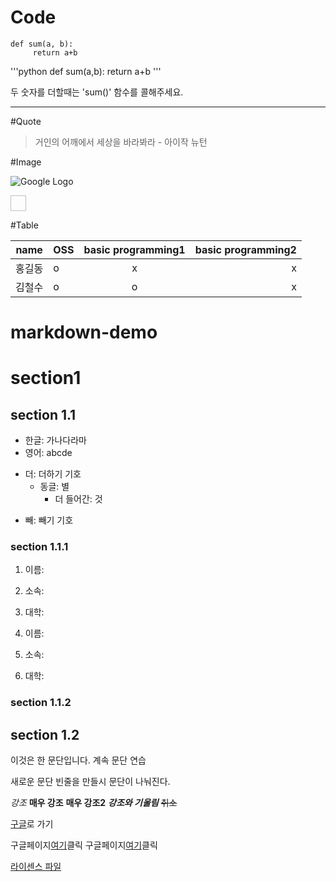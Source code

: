 # Code
    def sum(a, b):
         return a+b
         
'''python
def sum(a,b):
 return a+b
'''

두 숫자를 더할때는 'sum()' 함수를 콜해주세요.

*****

#Quote
> 거인의 어깨에서
> 세상을 바라봐라 - 아이작 뉴턴 

#Image

![Google Logo](https://www.google.com/images/branding/googlelogo/1x/googlelogo_color_272x92dp.png "Google's Homepage")

<img scr = "https://www.google.com/images/branding/googlelogo/1x/googlelogo_color_272x92dp.png" width = "25" height ="25">

#Table

| name | OSS | basic programming1 | basic programming2|
|------| :---| :-------------:| --------:|
| 홍길동 | o | x | x |
| 김철수 | o | o | x |



# markdown-demo

# section1 

## section 1.1
* 한글: 가나다라마
* 영어: abcde
+ 더: 더하기 기호
  * 동글: 별
    + 더 들어간: 것
- 빼: 빼기 기호

### section 1.1.1
1. 이름:
2. 소속:
3. 대학:

1. 이름:
1. 소속:
1. 대학:

### section 1.1.2

## section 1.2



이것은 한 문단입니다. 
계속 문단
연습

새로운 문단
빈줄을 만들시 문단이 나눠진다.  

*강조*
**매우 강조**
__매우 강조2__
**_강조와 기울림_**
~~취소~~  

[구글](https://www.google.com "구글 홈페이지")로 가기

구글페이지[여기][1]클릭
구글페이지[여기][구글페이지]클릭


[라이센스 파일](./LICENSE)


[1]: https://www.google.com
[구글페이지]: https://www.google.com


